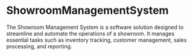 # ShowroomManagementSystem
The Showroom Management System is a software solution designed to streamline and automate the operations of a showroom. It manages essential tasks such as inventory tracking, customer management, sales processing, and reporting. 
